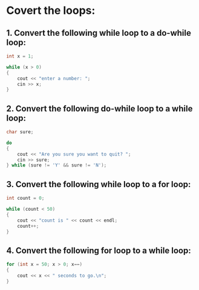 # Covert the loops:

## 1. Convert the following while loop to a do-while loop:

```c++
int x = 1;

while (x > 0)
{
    cout << "enter a number: ";
    cin >> x;
}
```
<!--
### 1. Solution: 
```c++
int x = 1;

do
{
    cout << "enter a number: ";
    cin >> x;
} while (x > 0);
```
-->

## 2. Convert the following do-while loop to a while loop:

```c++
char sure;

do
{
    cout << "Are you sure you want to quit? ";
    cin >> sure;
} while (sure != 'Y' && sure != 'N');
```
<!--
### 2. Solution
```c++
char sure;

cout << "Are you sure you want to quit? ";
cin >> sure;

while (sure != 'Y' && sure != 'N')
{
    cout << "Are you sure you want to quit? ";
    cin >> sure;
}
```
-->

## 3. Convert the following while loop to a for loop:

```c++
int count = 0;

while (count < 50)
{
    cout << "count is " << count << endl;
    count++;
}
```
<!--
### 3. Solution
```c++
for(int count = 0, count < 50; count++)
{
    cout << "count is " << count << endl;
}
```
-->

## 4. Convert the following for loop to a while loop:

```c++
for (int x = 50; x > 0; x−−)
{
    cout << x << " seconds to go.\n";
}
```
<!--
### 4. Solution
```c++
int x = 50; 
while(x > 0)
{
    cout << x << " seconds to go.\n";
    x−−; 
}
```
-->
